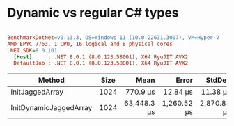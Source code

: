 # Dynamic vs regular C# types


``` ini

BenchmarkDotNet=v0.13.3, OS=Windows 11 (10.0.22631.3007), VM=Hyper-V
AMD EPYC 7763, 1 CPU, 16 logical and 8 physical cores
.NET SDK=8.0.101
  [Host]     : .NET 8.0.1 (8.0.123.58001), X64 RyuJIT AVX2
  DefaultJob : .NET 8.0.1 (8.0.123.58001), X64 RyuJIT AVX2


```
|                 Method | Size |        Mean |       Error |      StdDev |      Gen0 |      Gen1 |     Gen2 | Allocated |
|----------------------- |----- |------------:|------------:|------------:|----------:|----------:|---------:|----------:|
|        InitJaggedArray | 1024 |    770.9 μs |    12.84 μs |    11.38 μs |   64.4531 |   32.2266 |        - |   1.03 MB |
| InitDynamicJaggedArray | 1024 | 63,448.3 μs | 1,260.52 μs | 2,870.85 μs | 2777.7778 | 2666.6667 | 777.7778 |  32.03 MB |
